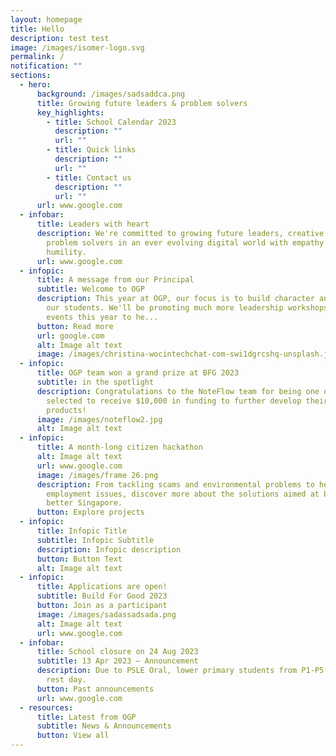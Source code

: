 ```yaml
---
layout: homepage
title: Hello
description: test test
image: /images/isomer-logo.svg
permalink: /
notification: ""
sections:
  - hero:
      background: /images/sadsaddca.png
      title: Growing future leaders & problem solvers
      key_highlights:
        - title: School Calendar 2023
          description: ""
          url: ""
        - title: Quick links
          description: ""
          url: ""
        - title: Contact us
          description: ""
          url: ""
      url: www.google.com
  - infobar:
      title: Leaders with heart
      description: We're committed to growing future leaders, creative thinkers, and
        problem solvers in an ever evolving digital world with empathy and
        humility.
      url: www.google.com
  - infopic:
      title: A message from our Principal
      subtitle: Welcome to OGP
      description: This year at OGP, our focus is to build character and grit amongst
        our students. We'll be promoting much more leadership workshops and
        events this year to he...
      button: Read more
      url: google.com
      alt: Image alt text
      image: /images/christina-wocintechchat-com-swi1dgrcshq-unsplash.jpg
  - infopic:
      title: OGP team won a grand prize at BFG 2023
      subtitle: in the spotlight
      description: Congratulations to the NoteFlow team for being one of the teams
        selected to receive $10,000 in funding to further develop their
        products!
      image: /images/noteflow2.jpg
      alt: Image alt text
  - infopic:
      title: A month-long citizen hackathon
      alt: Image alt text
      url: www.google.com
      image: /images/frame 26.png
      description: From tackling scams and environmental problems to healthcare and
        employment issues, discover more about the solutions aimed at building a
        better Singapore.
      button: Explore projects
  - infopic:
      title: Infopic Title
      subtitle: Infopic Subtitle
      description: Infopic description
      button: Button Text
      alt: Image alt text
  - infopic:
      title: Applications are open!
      subtitle: Build For Good 2023
      button: Join as a participant
      image: /images/sadassadsada.png
      alt: Image alt text
      url: www.google.com
  - infobar:
      title: School closure on 24 Aug 2023
      subtitle: 13 Apr 2023 – Announcement
      description: Due to PSLE Oral, lower primary students from P1-P5 will be given a
        rest day.
      button: Past announcements
      url: www.google.com
  - resources:
      title: Latest from OGP
      subtitle: News & Announcements
      button: View all
---
```

